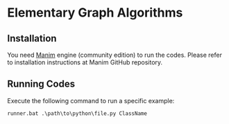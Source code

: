 # Elementary Graph Algorithms



## Installation
You need [Manim](https://github.com/ManimCommunity/manim/) engine (community edition) to run the codes. 
Please refer to installation instructions at Manim GitHub repository. 

## Running Codes
Execute the following command to run a specific example:

```
runner.bat .\path\to\python\file.py ClassName
```